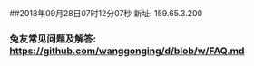 ##2018年09月28日07时12分07秒 新址: 159.65.3.200
### 兔友常见问题及解答: https://github.com/wanggonging/d/blob/w/FAQ.md
